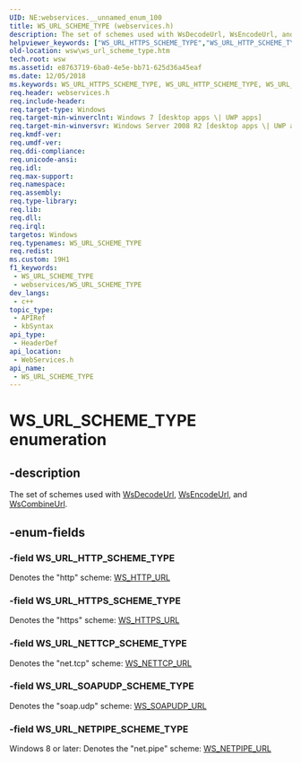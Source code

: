 ```yaml
---
UID: NE:webservices.__unnamed_enum_100
title: WS_URL_SCHEME_TYPE (webservices.h)
description: The set of schemes used with WsDecodeUrl, WsEncodeUrl, and WsCombineUrl.
helpviewer_keywords: ["WS_URL_HTTPS_SCHEME_TYPE","WS_URL_HTTP_SCHEME_TYPE","WS_URL_NETPIPE_SCHEME_TYPE","WS_URL_NETTCP_SCHEME_TYPE","WS_URL_SCHEME_TYPE","WS_URL_SCHEME_TYPE enumeration [Web Services for Windows]","WS_URL_SOAPUDP_SCHEME_TYPE","webservices/WS_URL_HTTPS_SCHEME_TYPE","webservices/WS_URL_HTTP_SCHEME_TYPE","webservices/WS_URL_NETPIPE_SCHEME_TYPE","webservices/WS_URL_NETTCP_SCHEME_TYPE","webservices/WS_URL_SCHEME_TYPE","webservices/WS_URL_SOAPUDP_SCHEME_TYPE","wsw.ws_url_scheme_type"]
old-location: wsw\ws_url_scheme_type.htm
tech.root: wsw
ms.assetid: e8763719-6ba0-4e5e-bb71-625d36a45eaf
ms.date: 12/05/2018
ms.keywords: WS_URL_HTTPS_SCHEME_TYPE, WS_URL_HTTP_SCHEME_TYPE, WS_URL_NETPIPE_SCHEME_TYPE, WS_URL_NETTCP_SCHEME_TYPE, WS_URL_SCHEME_TYPE, WS_URL_SCHEME_TYPE enumeration [Web Services for Windows], WS_URL_SOAPUDP_SCHEME_TYPE, webservices/WS_URL_HTTPS_SCHEME_TYPE, webservices/WS_URL_HTTP_SCHEME_TYPE, webservices/WS_URL_NETPIPE_SCHEME_TYPE, webservices/WS_URL_NETTCP_SCHEME_TYPE, webservices/WS_URL_SCHEME_TYPE, webservices/WS_URL_SOAPUDP_SCHEME_TYPE, wsw.ws_url_scheme_type
req.header: webservices.h
req.include-header: 
req.target-type: Windows
req.target-min-winverclnt: Windows 7 [desktop apps \| UWP apps]
req.target-min-winversvr: Windows Server 2008 R2 [desktop apps \| UWP apps]
req.kmdf-ver: 
req.umdf-ver: 
req.ddi-compliance: 
req.unicode-ansi: 
req.idl: 
req.max-support: 
req.namespace: 
req.assembly: 
req.type-library: 
req.lib: 
req.dll: 
req.irql: 
targetos: Windows
req.typenames: WS_URL_SCHEME_TYPE
req.redist: 
ms.custom: 19H1
f1_keywords:
 - WS_URL_SCHEME_TYPE
 - webservices/WS_URL_SCHEME_TYPE
dev_langs:
 - c++
topic_type:
 - APIRef
 - kbSyntax
api_type:
 - HeaderDef
api_location:
 - WebServices.h
api_name:
 - WS_URL_SCHEME_TYPE
---
```


# WS_URL_SCHEME_TYPE enumeration


## -description

The set of schemes used with <a href="https://docs.microsoft.com/windows/desktop/api/webservices/nf-webservices-wsdecodeurl">WsDecodeUrl</a>, <a href="https://docs.microsoft.com/windows/desktop/api/webservices/nf-webservices-wsencodeurl">WsEncodeUrl</a>, 
                and <a href="https://docs.microsoft.com/windows/desktop/api/webservices/nf-webservices-wscombineurl">WsCombineUrl</a>.

## -enum-fields

### -field WS_URL_HTTP_SCHEME_TYPE

Denotes the "http" scheme: <a href="https://docs.microsoft.com/windows/desktop/api/webservices/ns-webservices-ws_http_url">WS_HTTP_URL</a>

### -field WS_URL_HTTPS_SCHEME_TYPE

Denotes the "https" scheme: <a href="https://docs.microsoft.com/windows/desktop/api/webservices/ns-webservices-ws_https_url">WS_HTTPS_URL</a>

### -field WS_URL_NETTCP_SCHEME_TYPE

Denotes the "net.tcp" scheme: <a href="https://docs.microsoft.com/windows/desktop/api/webservices/ns-webservices-ws_nettcp_url">WS_NETTCP_URL</a>

### -field WS_URL_SOAPUDP_SCHEME_TYPE

Denotes the "soap.udp" scheme: <a href="https://docs.microsoft.com/windows/desktop/api/webservices/ns-webservices-ws_soapudp_url">WS_SOAPUDP_URL</a>

### -field WS_URL_NETPIPE_SCHEME_TYPE

Windows 8 or later: Denotes the "net.pipe" scheme: <a href="/windows/win32/api/webservices/ns-webservices-ws_netpipe_url">WS_NETPIPE_URL</a>

